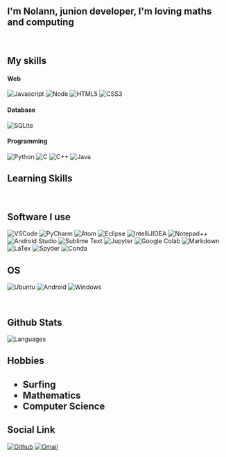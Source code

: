## I'm Nolann, junion developer, I'm loving maths and computing
<br>
<h2>My skills</h2>
  <p>
  <h4>Web</h4>
    <p>
      <img alt="Javascript" src="https://img.shields.io/badge/JavaScript-F7DF1E?style=for-the-badge&logo=javascript&logoColor=black" />
      <img alt="Node" src="https://img.shields.io/badge/Node.js-43853D?style=for-the-badge&logo=node.js&logoColor=white" />
      <img alt="HTML5" src="https://img.shields.io/badge/HTML5-E34F26?style=for-the-badge&logo=html5&logoColor=white" />
      <img alt="CSS3" src="https://img.shields.io/badge/CSS3-1572B6?style=for-the-badge&logo=css3&logoColor=white" />
    </p>  
<h4>Database</h4>
   <p>
      <img alt="SQLite" src="https://img.shields.io/badge/SQLite-07405E?style=for-the-badge&logo=sqlite&logoColor=white" />
   </p>  
<h4>Programming</h4>
  <p>
    <img alt="Python" src="https://img.shields.io/badge/Python-3776AB?style=for-the-badge&logo=python&logoColor=white" />
    <img alt="C" src="https://img.shields.io/badge/C-00599C?style=for-the-badge&logo=c&logoColor=white" />
    <img alt="C++" src="https://img.shields.io/badge/C%2B%2B-00599C?style=for-the-badge&logo=c%2B%2B&logoColor=white" />
    <img alt="Java" src="https://img.shields.io/badge/Java-ED8B00?style=for-the-badge&logo=java&logoColor=white" />
  </p>
  
  <h2>Learning Skills</h2>
  <p>
    <img alt="" src="https://img.shields.io/badge/MySQL-00000F?style=for-the-badge&logo=mysql&logoColor=white" />
    <img alt="" src="https://img.shields.io/badge/PHP-777BB4?style=for-the-badge&logo=php&logoColor=white" />
  </p>
  </h3>
  
  <h2>Software I use </h2>
  <p>
    <img alt="VSCode" src="https://img.shields.io/badge/Visual_Studio_Code-0078D4?style=for-the-badge&logo=visual%20studio%20code&logoColor=white" />
    <img alt="PyCharm" src="https://img.shields.io/badge/PyCharm-000000.svg?&style=for-the-badge&logo=PyCharm&logoColor=white" />  
    <img alt="Atom" src="https://img.shields.io/badge/Atom-66595C?style=for-the-badge&logo=Atom&logoColor=white" />
    <img alt="Eclipse" src="https://img.shields.io/badge/Eclipse-2C2255?style=for-the-badge&logo=eclipse&logoColor=white" />
    <img alt="IntelliJIDEA" src="https://img.shields.io/badge/IntelliJIDEA-000000.svg?style=for-the-badge&logo=intellij-idea&logoColor=white" />
    <img alt="Notepad++" src="https://img.shields.io/badge/Notepad++-90E59A.svg?style=for-the-badge&logo=notepad%2B%2B&logoColor=black" />
    <img alt="Android Studio" src="https://img.shields.io/badge/Android_Studio-3DDC84?style=for-the-badge&logo=android-studio&logoColor=white" />
    <img alt="Sublime Text" src="https://img.shields.io/badge/sublime_text-%23575757.svg?&style=for-the-badge&logo=sublime-text&logoColor=important" />  
    <img alt="Jupyter" src="https://img.shields.io/badge/Jupyter-F37626.svg?&style=for-the-badge&logo=Jupyter&logoColor=white" />
    <img alt="Google Colab" src="https://img.shields.io/badge/Colab-F9AB00?style=for-the-badge&logo=googlecolab&color=525252" />
    <img alt="Markdown" src="https://img.shields.io/badge/Markdown-000000?style=for-the-badge&logo=markdown&logoColor=white" />  
    <img alt="LaTex" src="https://img.shields.io/badge/LaTeX-47A141?style=for-the-badge&logo=LaTeX&logoColor=white" />  
    <img alt="Spyder" src="https://img.shields.io/badge/Spyder-838485?style=for-the-badge&logo=spyder%20ide&logoColor=maroon" />  
    <img alt="Conda" src="https://img.shields.io/badge/conda-342B029.svg?&style=for-the-badge&logo=anaconda&logoColor=white" />  
</p>
  
  <h2>OS</h2>
  <p>
    <img alt="Ubuntu" src="https://img.shields.io/badge/Ubuntu-E95420?style=for-the-badge&logo=ubuntu&logoColor=white" />
    <img alt="Android" src="https://img.shields.io/badge/Android-3DDC84?style=for-the-badge&logo=android&logoColor=white" />
    <img alt="Windows" src="https://img.shields.io/badge/Windows-0078D6?style=for-the-badge&logo=windows&logoColor=white" />
  </p>
  <br>
  <h2> Github Stats </h2>
  <img alt="Languages" src="https://github-readme-stats.vercel.app/api/top-langs/?username=nolannC&theme=blue-green" />
  
 <h2> Hobbies<h2>
  <p>
    <ul>
      <li>Surfing</li>
      <li>Mathematics</li>
      <li>Computer Science</li>
  </ul>
  </p>
  <h2>Social Link</h2> 
 
<p><a href="https://github.com/nolannC" target="_blank"><img alt="Github" src="https://img.shields.io/badge/GitHub-%2312100E.svg?&style=for-the-badge&logo=Github&logoColor=white" /></a>
  <a href="https://mail.google.com/mail/?view=cm&fs=1&to=nolann.coll@gmail.com" target="_blank"><img alt="Gmail" src="https://img.shields.io/badge/Gmail-D14836?style=for-the-badge&logo=gmail&logoColor=white" /></a>
</p>
  
  <!--
**nolannC/nolannC** is a ✨ _special_ ✨ repository because its `README.md` (this file) appears on your GitHub profile.

Here are some ideas to get you started:

- 🔭 I’m currently working on ...
- 🌱 I’m currently learning ...
- 👯 I’m looking to collaborate on ...
- 🤔 I’m looking for help with ...
- 💬 Ask me about ...
- 📫 How to reach me: ...
- 😄 Pronouns: ...
- ⚡ Fun fact: ...
-->
